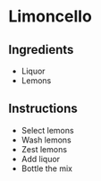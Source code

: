 # Limoncello

## Ingredients

- Liquor
- Lemons

## Instructions

- Select lemons
- Wash lemons
- Zest lemons
- Add liquor
- Bottle the mix
